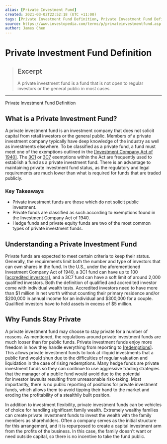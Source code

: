 ```yaml
---
alias: [Private Investment Fund]
created: 2021-03-02T22:52:18 (UTC +11:00)
tags: [Private Investment Fund Definition, Private Investment Fund Definition]
source: https://www.investopedia.com/terms/p/privateinvestmentfund.asp
author: James Chen
---
```


# Private Investment Fund Definition

> ## Excerpt
> A private investment fund is a fund that is not open to regular investors or the general public in most cases.

---

Private Investment Fund Definition
## What is a Private Investment Fund?

A private investment fund is an investment company that does not solicit capital from retail investors or the general public. Members of a private investment company typically have deep knowledge of the industry as well as investments elsewhere. To be classified as a private fund, a fund must meet one of the exemptions outlined in the [[Investment Company Act of 1940]](https://www.investopedia.com/terms/i/investmentcompanyact.asp). The [3C1](https://www.investopedia.com/terms/1/3c1.asp) or [3C7](https://www.investopedia.com/terms/1/3c7.asp) exemptions within the Act are frequently used to establish a fund as a private investment fund. There is an advantage to maintaining private investment fund status, as the regulatory and legal requirements are much lower than what is required for funds that are traded publicly.

### Key Takeaways

-   Private investment funds are those which do not solicit public investment.
-   Private funds are classified as such according to exemptions found in the Investment Company Act of 1940.
-   Hedge funds and private equity funds are two of the most common types of private investment funds.

## Understanding a Private Investment Fund

Private funds are expected to meet certain criteria to keep their status. Generally, the requirements limit both the number and type of investors that can own shares in the fund. In the U.S., under the aforementioned Investment Company Act of 1940, a 3C1 fund can have up to 100 [[accredited investors]](https://www.investopedia.com/terms/a/accreditedinvestor.asp), and a 3C7 fund can have a soft limit of around 2,000 qualified investors. Both the definition of qualified and accredited investor come with individual wealth tests. Accredited investors need to have more than $1 million in net worth without counting their primary residence and/or $200,000 in annual income for an individual and $300,000 for a couple. Qualified investors have to hold assets in excess of $5 million.

## Why Funds Stay Private

A private investment fund may choose to stay private for a number of reasons. As mentioned, the regulations around private investment funds are much looser than for public funds. Private investment funds enjoy more freedom in how they handle everything from reporting to [[redemptions]](https://www.investopedia.com/terms/r/redemption.asp). This allows private investment funds to look at illiquid investments that a public fund would shun due to the difficulties of regular valuation and liquidation in the case of rising redemptions. Many hedge funds are private investment funds so they can continue to use aggressive trading strategies that the manager of a public fund would avoid due to the potential for investor lawsuits resulting from unreasonable risk-taking. Most importantly, there is no public reporting of positions for private investment funds, which allows them to avoid tipping their hand to the market and eroding the profitability of a stealthily built position.

In addition to investment flexibility, private investment funds can be vehicles of choice for handling significant family wealth. Extremely wealthy families can create private investment funds to invest the wealth with the family members as shareholders. Often a company serves as the initial structure for this arrangement, and it is repurposed to create a capital investment arm from the profits of the business. In this case, the family doesn't want or need outside capital, so there is no incentive to take the fund public.
